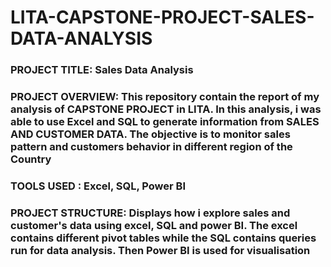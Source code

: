 # LITA-CAPSTONE-PROJECT-SALES-DATA-ANALYSIS
###  PROJECT TITLE: Sales Data Analysis
### PROJECT OVERVIEW: This repository contain the report of my analysis of CAPSTONE PROJECT in LITA. In this analysis, i was able to use Excel and SQL to generate information from SALES AND CUSTOMER DATA. The objective is to monitor sales pattern and customers behavior in different region of the Country
### TOOLS USED : Excel, SQL, Power BI
### PROJECT STRUCTURE: Displays how i explore sales and customer's data using excel, SQL and power BI. The excel contains different pivot tables while the SQL contains queries run for data analysis. Then Power BI is used for visualisation


